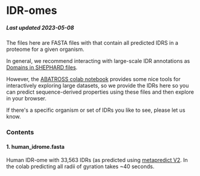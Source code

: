 # IDR-omes
##### Last updated 2023-05-08

The files here are FASTA files with that contain all predicted IDRS in a proteome for a given organism.

In general, we recommend interacting with large-scale IDR annotations as [Domains in SHEPHARD files](http://dx.doi.org/10.1101/2022.09.18.508433).

However, the [ABATROSS colab notebook](https://colab.research.google.com/github/holehouse-lab/ALBATROSS-colab/blob/main/example_notebooks/polymer_property_predictors.ipynb) provides some nice tools for interactively exploring large datasets, so we provide the IDRs here so you can predict sequence-derived properties using these files and then explore in your browser.

If there's a specific organism or set of IDRs you like to see, please let us know.

### Contents
#### 1. human_idrome.fasta
Human IDR-ome with 33,563 IDRs (as predicted using [metapredict V2](http://dx.doi.org/10.1101/2022.06.06.494887). In the colab predicting all radii of gyration takes ~40 seconds.